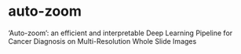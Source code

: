 # auto-zoom
‘Auto-zoom’: an efficient and interpretable Deep Learning Pipeline for Cancer Diagnosis on Multi-Resolution Whole Slide Images 
